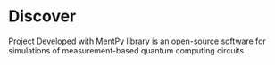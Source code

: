 # Discover
Project Developed with MentPy library is an open-source software for simulations of measurement-based quantum computing circuits
